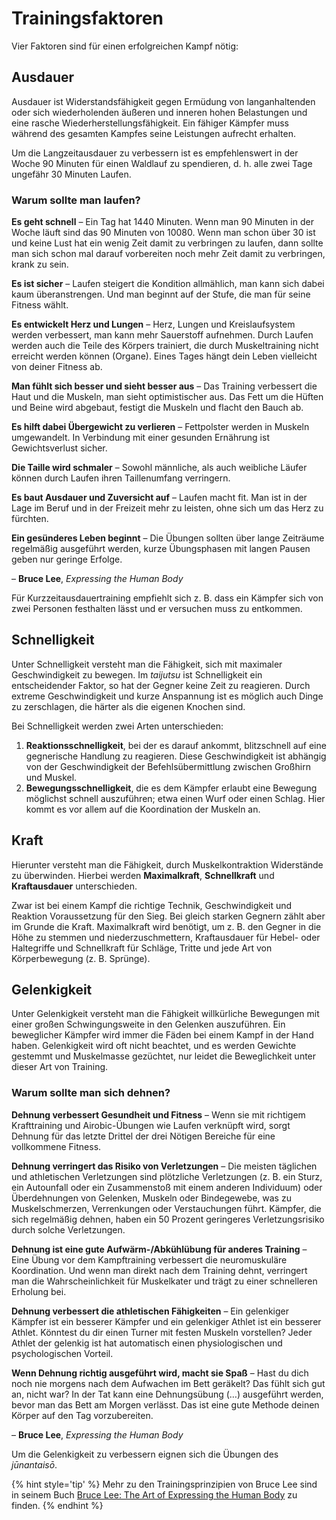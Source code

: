 # Trainingsfaktoren


Vier Faktoren sind für einen erfolgreichen Kampf nötig:

## Ausdauer

Ausdauer ist Widerstandsfähigkeit gegen Ermüdung von langanhaltenden oder sich wiederholenden äußeren und inneren hohen Belastungen und eine rasche Wiederherstellungsfähigkeit. Ein fähiger Kämpfer muss während des gesamten Kampfes seine Leistungen aufrecht erhalten.

Um die Langzeitausdauer zu verbessern ist es empfehlenswert in der Woche 90 Minuten für einen Waldlauf zu spendieren, d. h. alle zwei Tage ungefähr 30 Minuten Laufen.


### Warum sollte man laufen?

**Es geht schnell** – Ein Tag hat 1440 Minuten. Wenn man 90 Minuten in der Woche läuft sind das 90 Minuten von 10080. Wenn man schon über 30 ist und keine Lust hat ein wenig Zeit damit zu verbringen zu laufen, dann sollte man sich schon mal darauf vorbereiten noch mehr Zeit damit zu verbringen, krank zu sein.

**Es ist sicher** – Laufen steigert die Kondition allmählich, man kann sich dabei kaum überanstrengen. Und man beginnt auf der Stufe, die man für seine Fitness wählt.

**Es entwickelt Herz und Lungen** – Herz, Lungen und Kreislaufsystem werden verbessert, man kann mehr Sauerstoff aufnehmen. Durch Laufen werden auch die Teile des Körpers trainiert, die durch Muskeltraining nicht erreicht werden können (Organe). Eines Tages hängt dein Leben vielleicht von deiner Fitness ab.

**Man fühlt sich besser und sieht besser aus** – Das Training verbessert die Haut und die Muskeln, man sieht optimistischer aus. Das Fett um die Hüften und Beine wird abgebaut, festigt die Muskeln und flacht den Bauch ab.

**Es hilft dabei Übergewicht zu verlieren** – Fettpolster werden in Muskeln umgewandelt. In Verbindung mit einer gesunden Ernährung ist Gewichtsverlust sicher.

**Die Taille wird schmaler** – Sowohl männliche, als auch weibliche Läufer können durch Laufen ihren Taillenumfang verringern.

**Es baut Ausdauer und Zuversicht auf** – Laufen macht fit. Man ist in der Lage im Beruf und in der Freizeit mehr zu leisten, ohne sich um das Herz zu fürchten.

**Ein gesünderes Leben beginnt** – Die Übungen sollten über lange Zeiträume regelmäßig ausgeführt werden, kurze Übungsphasen mit langen Pausen geben nur geringe Erfolge.

– **Bruce Lee**, <cite>Expressing the Human Body</cite>

Für Kurzzeitausdauertraining empfiehlt sich z. B. dass ein Kämpfer sich von zwei Personen festhalten lässt und er versuchen muss zu entkommen.


## Schnelligkeit

Unter Schnelligkeit versteht man die Fähigkeit, sich mit maximaler Geschwindigkeit zu bewegen. Im *taijutsu* ist Schnelligkeit ein entscheidender Faktor, so hat der Gegner keine Zeit zu reagieren. Durch extreme Geschwindigkeit und kurze Anspannung ist es möglich auch Dinge zu zerschlagen, die härter als die eigenen Knochen sind.

Bei Schnelligkeit werden zwei Arten unterschieden:

1. **Reaktionsschnelligkeit**, bei der es darauf ankommt, blitzschnell auf eine gegnerische Handlung zu reagieren. Diese Geschwindigkeit ist abhängig von der Geschwindigkeit der Befehlsübermittlung zwischen Großhirn und Muskel.
2. **Bewegungsschnelligkeit**, die es dem Kämpfer erlaubt eine Bewegung möglichst schnell auszuführen; etwa einen Wurf oder einen Schlag. Hier kommt es vor allem auf die Koordination der Muskeln an.


## Kraft

Hierunter versteht man die Fähigkeit, durch Muskelkontraktion Widerstände zu überwinden. Hierbei werden **Maximalkraft**, **Schnellkraft** und **Kraftausdauer** unterschieden.

Zwar ist bei einem Kampf die richtige Technik, Geschwindigkeit und Reaktion Voraussetzung für den Sieg. Bei gleich starken Gegnern zählt aber im Grunde die Kraft. Maximalkraft wird benötigt, um z. B. den Gegner in die Höhe zu stemmen und niederzuschmettern, Kraftausdauer für Hebel- oder Haltegriffe und Schnellkraft für Schläge, Tritte und jede Art von Körperbewegung (z. B. Sprünge).


## Gelenkigkeit

Unter Gelenkigkeit versteht man die Fähigkeit willkürliche Bewegungen mit einer großen Schwingungsweite in den Gelenken auszuführen. Ein beweglicher Kämpfer wird immer die Fäden bei einem Kampf in der Hand haben. Gelenkigkeit wird oft nicht beachtet, und es werden Gewichte gestemmt und Muskelmasse gezüchtet, nur leidet die Beweglichkeit unter dieser Art von Training.


### Warum sollte man sich dehnen?

**Dehnung verbessert Gesundheit und Fitness** – Wenn sie mit richtigem Krafttraining und Airobic-Übungen wie Laufen verknüpft wird, sorgt Dehnung für das letzte Drittel der drei Nötigen Bereiche für eine vollkommene Fitness.

**Dehnung verringert das Risiko von Verletzungen** – Die meisten täglichen und athletischen Verletzungen sind plötzliche Verletzungen (z. B. ein Sturz, ein Autounfall oder ein Zusammenstoß mit einem anderen Individuum) oder Überdehnungen von Gelenken, Muskeln oder Bindegewebe, was zu Muskelschmerzen, Verrenkungen oder Verstauchungen führt. Kämpfer, die sich regelmäßig dehnen, haben ein 50 Prozent geringeres Verletzungsrisiko durch solche Verletzungen.

**Dehnung ist eine gute Aufwärm-/Abkühlübung für anderes Training** – Eine Übung vor dem Kampftraining verbessert die neuromuskuläre Koordination. Und wenn man direkt nach dem Training dehnt, verringert man die Wahrscheinlichkeit für Muskelkater und trägt zu einer schnelleren Erholung bei.

**Dehnung verbessert die athletischen Fähigkeiten** – Ein gelenkiger Kämpfer ist ein besserer Kämpfer und ein gelenkiger Athlet ist ein besserer Athlet. Könntest du dir einen Turner mit festen Muskeln vorstellen? Jeder Athlet der gelenkig ist hat automatisch einen physiologischen und psychologischen Vorteil.

**Wenn Dehnung richtig ausgeführt wird, macht sie Spaß** – Hast du dich noch nie morgens nach dem Aufwachen im Bett geräkelt? Das fühlt sich gut an, nicht war? In der Tat kann eine Dehnungsübung (…) ausgeführt werden, bevor man das Bett am Morgen verlässt. Das ist eine gute Methode deinen Körper auf den Tag vorzubereiten.

– **Bruce Lee**, <cite>Expressing the Human Body</cite>

Um die Gelenkigkeit zu verbessern eignen sich die Übungen des *jūnantaisō*.

{% hint style='tip' %}
Mehr zu den Trainingsprinzipien von Bruce Lee sind in seinem Buch [Bruce Lee: The Art of Expressing the Human Body](http://www.amazon.de/gp/product/0804831297?ie=UTF8&amp;tag=kogakurede-21&amp;linkCode=as2&amp;camp=1638&amp;creative=6742&amp;creativeASIN=0804831297) zu finden.
{% endhint %}
